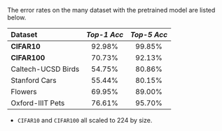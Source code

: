 The error rates on the many dataset with the pretrained model are listed below.

|Dataset           |*Top-1 Acc*|*Top-5 Acc*|
|:-----------------|:---------:|:---------:|
|**CIFAR10**       |   92.98%  |  99.85%   |
|**CIFAR100**      |   70.73%  |  92.13%   |
|Caltech-UCSD Birds|   54.75%  |  80.86%   |
|Stanford Cars     |   55.44%  |  80.15%   |
|Flowers           |   69.95%  |  89.00%   |
|Oxford-IIIT Pets  |   76.61%  |  95.70%   |


- `CIFAR10` and `CIFAR100` all scaled to 224 by size.